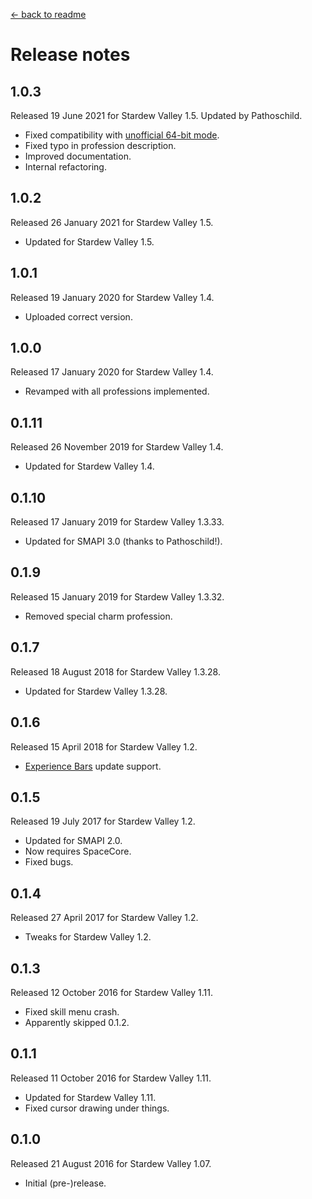 ﻿﻿[← back to readme](README.md)

# Release notes
## 1.0.3
Released 19 June 2021 for Stardew Valley 1.5. Updated by Pathoschild.

* Fixed compatibility with [unofficial 64-bit mode](https://stardewvalleywiki.com/Modding:Migrate_to_64-bit_on_Windows).
* Fixed typo in profession description.
* Improved documentation.
* Internal refactoring.

## 1.0.2
Released 26 January 2021 for Stardew Valley 1.5.

* Updated for Stardew Valley 1.5.

## 1.0.1
Released 19 January 2020 for Stardew Valley 1.4.

* Uploaded correct version.

## 1.0.0
Released 17 January 2020 for Stardew Valley 1.4.

* Revamped with all professions implemented.


## 0.1.11
Released 26 November 2019 for Stardew Valley 1.4.

* Updated for Stardew Valley 1.4.

## 0.1.10
Released 17 January 2019 for Stardew Valley 1.3.33.

* Updated for SMAPI 3.0 (thanks to Pathoschild!).

## 0.1.9
Released 15 January 2019 for Stardew Valley 1.3.32.

* Removed special charm profession.

## 0.1.7
Released 18 August 2018 for Stardew Valley 1.3.28.

* Updated for Stardew Valley 1.3.28.

## 0.1.6
Released 15 April 2018 for Stardew Valley 1.2.

* [Experience Bars](https://www.nexusmods.com/stardewvalley/mods/509) update support.

## 0.1.5
Released 19 July 2017 for Stardew Valley 1.2.

* Updated for SMAPI 2.0.
* Now requires SpaceCore.
* Fixed bugs.

## 0.1.4
Released 27 April 2017 for Stardew Valley 1.2.

* Tweaks for Stardew Valley 1.2.


## 0.1.3
Released 12 October 2016 for Stardew Valley 1.11.

* Fixed skill menu crash.
* Apparently skipped 0.1.2.

## 0.1.1
Released 11 October 2016 for Stardew Valley 1.11.

* Updated for Stardew Valley 1.11.
* Fixed cursor drawing under things.

## 0.1.0
Released 21 August 2016 for Stardew Valley 1.07.

* Initial (pre-)release.
